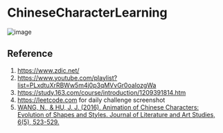 # ChineseCharacterLearning
![image](https://user-images.githubusercontent.com/45887805/233353074-746e99fb-01e9-4e6d-b69e-c43552faa5ae.png)

## Reference
1. https://www.zdic.net/
2. https://www.youtube.com/playlist?list=PLxdtuXrRBWw5m4j0p3qMVvGr0oaIozgWa 
3. https://study.163.com/course/introduction/1209391814.htm
4. https://leetcode.com for daily challenge screenshot
5. [WANG, N., & HU, J. J. (2016). Animation of Chinese Characters: Evolution of Shapes and Styles. Journal of Literature and Art Studies, 6(5), 523-529.](https://d1wqtxts1xzle7.cloudfront.net/44190161/Journal_of_Literature_and_Art_Studies_Vol.6_Issue_5_May_2016-libre.pdf?1459352765=&response-content-disposition=inline%3B+filename%3DLondon_Poetry_History.pdf&Expires=1681993991&Signature=gT4Hi3FdvWiC9sUev7552hlT2e9wB-QfepxWtYTcxBQnyQ6QtZXb4ebNcLCNcyiWota56M8zAX7JibAyQd7vhc4ngedszby6saG8ziOd7tZFif2Emct~88SGYbfgqf0whVjFJBqjP8YJS7GjIq~~RMg3kfM99g-PohBLGtpAVsRsOgR-lbK6Zt7bWW0rhr4oq7rcyHwF7Pb1gWApEwSr1BmFemeMON89N6YCprG9oVMIELDPKTn2zfwix100Kw3AVDxvYdAjCLmLZvnke8Mwl6Msuli6zfr~nCQF9sIralz64uR2-XQKA2jb4Gk4s5Wd04-iZ0xcAhaY9gnzAB4-NQ__&Key-Pair-Id=APKAJLOHF5GGSLRBV4ZA#page=84)
